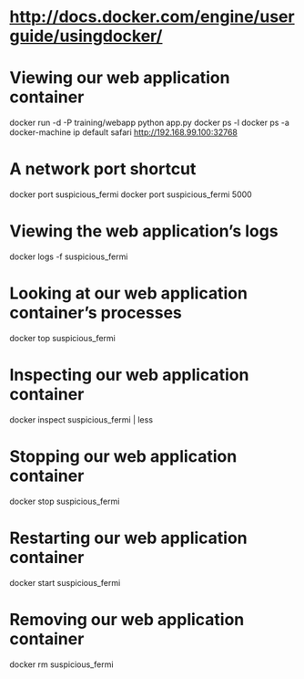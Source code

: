 # http://docs.docker.com/engine/userguide/usingdocker/

# Viewing our web application container
docker run -d -P training/webapp python app.py
docker ps -l
docker ps -a
docker-machine ip default
safari http://192.168.99.100:32768

# A network port shortcut
docker port suspicious_fermi
docker port suspicious_fermi 5000

# Viewing the web application’s logs
docker logs -f suspicious_fermi

# Looking at our web application container’s processes
docker top suspicious_fermi

# Inspecting our web application container
docker inspect suspicious_fermi | less

# Stopping our web application container
docker stop suspicious_fermi

# Restarting our web application container
docker start suspicious_fermi

# Removing our web application container
docker rm suspicious_fermi
